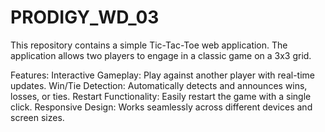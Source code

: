 # PRODIGY_WD_03
This repository contains a simple Tic-Tac-Toe web application. The application allows two players to engage in a classic game on a 3x3 grid.

Features:
Interactive Gameplay: Play against another player with real-time updates.
Win/Tie Detection: Automatically detects and announces wins, losses, or ties.
Restart Functionality: Easily restart the game with a single click.
Responsive Design: Works seamlessly across different devices and screen sizes.
